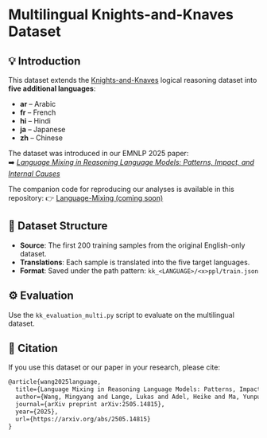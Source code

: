 # Multilingual Knights-and-Knaves Dataset  


## 💡 Introduction
This dataset extends the [Knights-and-Knaves](https://huggingface.co/datasets/K-and-K/knights-and-knaves) logical reasoning dataset into **five additional languages**:  
- **ar** – Arabic  
- **fr** – French  
- **hi** – Hindi  
- **ja** – Japanese  
- **zh** – Chinese  

The dataset was introduced in our EMNLP 2025 paper:  
➡️ [*Language Mixing in Reasoning Language Models: Patterns, Impact, and Internal Causes*](https://arxiv.org/abs/2505.14815)  

The companion code for reproducing our analyses is available in this repository:  👉 [Language-Mixing (coming soon)](https://github.com/boschresearch/Language-Mixing)  


## 📂 Dataset Structure  

- **Source**: The first 200 training samples from the original English-only dataset.  
- **Translations**: Each sample is translated into the five target languages.  
- **Format**: Saved under the path pattern: ``kk_<LANGUAGE>/<x>ppl/train.json``


## ⚙️ Evaluation  

Use the ``kk_evaluation_multi.py`` script to evaluate on the multilingual dataset.


## 📙 Citation  

If you use this dataset or our paper in your research, please cite:  

```latex
@article{wang2025language,
  title={Language Mixing in Reasoning Language Models: Patterns, Impact, and Internal Causes},
  author={Wang, Mingyang and Lange, Lukas and Adel, Heike and Ma, Yunpu and Strötgen, Jannik and Schütze, Hinrich},
  journal={arXiv preprint arXiv:2505.14815},
  year={2025},
  url={https://arxiv.org/abs/2505.14815}
}

```
